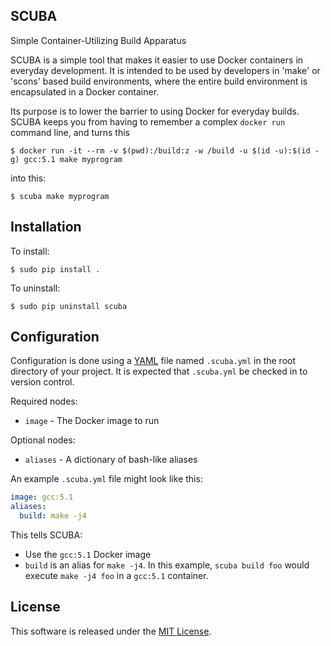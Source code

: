 SCUBA
-----

Simple Container-Utilizing Build Apparatus

SCUBA is a simple tool that makes it easier to use Docker containers in everyday development.
It is intended to be used by developers in 'make' or 'scons' based build environments, where
the entire build environment is encapsulated in a Docker container.

Its purpose is to lower the barrier to using Docker for everyday builds. SCUBA keeps you from
having to remember a complex `docker run` command line, and turns this

    $ docker run -it --rm -v $(pwd):/build:z -w /build -u $(id -u):$(id -g) gcc:5.1 make myprogram

into this:

    $ scuba make myprogram

## Installation

To install:

    $ sudo pip install .

To uninstall:

    $ sudo pip uninstall scuba

## Configuration

Configuration is done using a [YAML](http://yaml.org/) file named `.scuba.yml` in the root
directory of your project. It is expected that `.scuba.yml` be checked in to version control.

Required nodes:

- `image` - The Docker image to run

Optional nodes:

- `aliases` - A dictionary of bash-like aliases

An example `.scuba.yml` file might look like this:

```yaml
image: gcc:5.1
aliases:
  build: make -j4
```

This tells SCUBA:
- Use the `gcc:5.1` Docker image
- `build` is an alias for `make -j4`.
In this example, `scuba build foo` would execute `make -j4 foo` in a `gcc:5.1` container.

## License

This software is released under the [MIT License](https://opensource.org/licenses/MIT).
